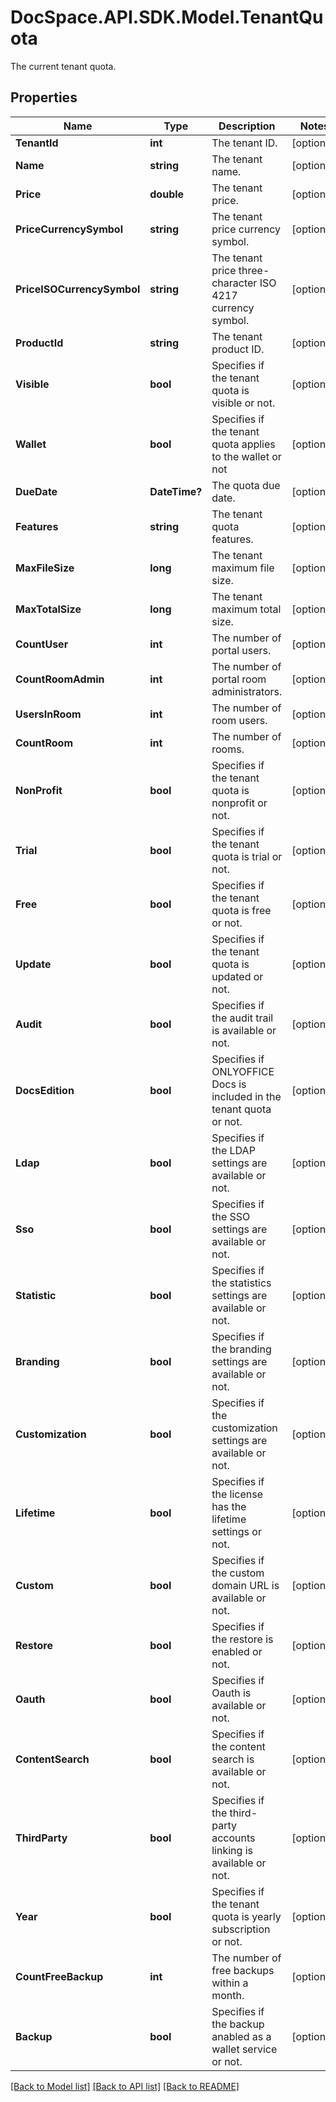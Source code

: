 # DocSpace.API.SDK.Model.TenantQuota
The current tenant quota.

## Properties

Name | Type | Description | Notes
------------ | ------------- | ------------- | -------------
**TenantId** | **int** | The tenant ID. | [optional] 
**Name** | **string** | The tenant name. | [optional] 
**Price** | **double** | The tenant price. | [optional] 
**PriceCurrencySymbol** | **string** | The tenant price currency symbol. | [optional] 
**PriceISOCurrencySymbol** | **string** | The tenant price three-character ISO 4217 currency symbol. | [optional] 
**ProductId** | **string** | The tenant product ID. | [optional] 
**Visible** | **bool** | Specifies if the tenant quota is visible or not. | [optional] 
**Wallet** | **bool** | Specifies if the tenant quota applies to the wallet or not | [optional] 
**DueDate** | **DateTime?** | The quota due date. | [optional] 
**Features** | **string** | The tenant quota features. | [optional] 
**MaxFileSize** | **long** | The tenant maximum file size. | [optional] 
**MaxTotalSize** | **long** | The tenant maximum total size. | [optional] 
**CountUser** | **int** | The number of portal users. | [optional] 
**CountRoomAdmin** | **int** | The number of portal room administrators. | [optional] 
**UsersInRoom** | **int** | The number of room users. | [optional] 
**CountRoom** | **int** | The number of rooms. | [optional] 
**NonProfit** | **bool** | Specifies if the tenant quota is nonprofit or not. | [optional] 
**Trial** | **bool** | Specifies if the tenant quota is trial or not. | [optional] 
**Free** | **bool** | Specifies if the tenant quota is free or not. | [optional] 
**Update** | **bool** | Specifies if the tenant quota is updated or not. | [optional] 
**Audit** | **bool** | Specifies if the audit trail is available or not. | [optional] 
**DocsEdition** | **bool** | Specifies if ONLYOFFICE Docs is included in the tenant quota or not. | [optional] 
**Ldap** | **bool** | Specifies if the LDAP settings are available or not. | [optional] 
**Sso** | **bool** | Specifies if the SSO settings are available or not. | [optional] 
**Statistic** | **bool** | Specifies if the statistics settings are available or not. | [optional] 
**Branding** | **bool** | Specifies if the branding settings are available or not. | [optional] 
**Customization** | **bool** | Specifies if the customization settings are available or not. | [optional] 
**Lifetime** | **bool** | Specifies if the license has the lifetime settings or not. | [optional] 
**Custom** | **bool** | Specifies if the custom domain URL is available or not. | [optional] 
**Restore** | **bool** | Specifies if the restore is enabled or not. | [optional] 
**Oauth** | **bool** | Specifies if Oauth is available or not. | [optional] 
**ContentSearch** | **bool** | Specifies if the content search is available or not. | [optional] 
**ThirdParty** | **bool** | Specifies if the third-party accounts linking is available or not. | [optional] 
**Year** | **bool** | Specifies if the tenant quota is yearly subscription or not. | [optional] 
**CountFreeBackup** | **int** | The number of free backups within a month. | [optional] 
**Backup** | **bool** | Specifies if the backup anabled as a wallet service or not. | [optional] 

[[Back to Model list]](../README.md#documentation-for-models) [[Back to API list]](../README.md#documentation-for-api-endpoints) [[Back to README]](../README.md)

